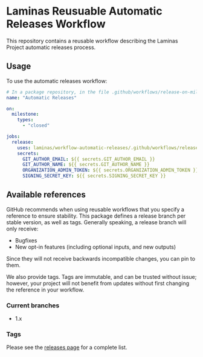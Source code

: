 # Laminas Reusuable Automatic Releases Workflow

This repository contains a reusable workflow describing the Laminas Project automatic releases process.


## Usage

To use the automatic releases workflow:

```yaml
# In a package repository, in the file .github/workflows/release-on-milestone-closed.yml:
name: "Automatic Releases"

on:
  milestone:
    types:
      - "closed"

jobs:
  release:
    uses: laminas/workflow-automatic-releases/.github/workflows/release-on-milestone-closed.yml@1.x
    secrets:
      GIT_AUTHOR_EMAIL: ${{ secrets.GIT_AUTHOR_EMAIL }}
      GIT_AUTHOR_NAME: ${{ secrets.GIT_AUTHOR_NAME }}
      ORGANIZATION_ADMIN_TOKEN: ${{ secrets.ORGANIZATION_ADMIN_TOKEN }}
      SIGNING_SECRET_KEY: ${{ secrets.SIGNING_SECRET_KEY }}
```

## Available references

GitHub recommends when using reusable workflows that you specify a reference to ensure stability.
This package defines a release branch per stable version, as well as tags.
Generally speaking, a release branch will only receive:

- Bugfixes
- New opt-in features (including optional inputs, and new outputs)

Since they will not receive backwards incompatible changes, you can pin to them.

We also provide tags.
Tags are immutable, and can be trusted without issue; however, your project will not benefit from updates without first changing the reference in your workflow.

### Current branches

- 1.x

### Tags

Please see the [releases page](/laminas/workflow-continuous-integration/releases) for a complete list.
